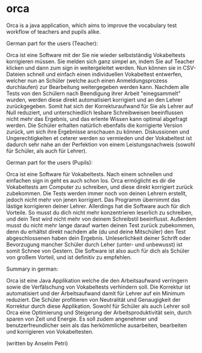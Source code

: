 # orca
Orca is a java application, which aims to improve the vocabulary test workflow of teachers and pupils alike.

German part for the users (Teacher):

Orca ist eine Software mit der Sie nie wieder selbstständig Vokabeltests korrigieren müssen. Sie melden sich ganz simpel an, indem Sie auf Teacher klicken und dann zum sign in weitergeleitet werden. Nun können sie in CSV-Dateien schnell und einfach einen individuellen Vokabeltest entwerfen, welcher nun an Schüler (welche auch einen Anmeldungsprozess durchlaufen) zur Bearbeitung weitergegeben werden kann. Nachdem alle Tests von den Schülern nach Beendigung ihrer Arbeit "einegsammelt" wurden, werden diese direkt automatisiert korrigiert und an den Lehrer zurückgegeben. Somit hat sich der Korrekturaufwand für Sie als Lehrer auf Null reduziert, und unterschiedlich lesbare Schreibweisen beeinflussen nicht mehr das Ergebnis, und das erlente Wissen kann optimal abgefragt werden. Die Schüler erhalten natürlich ebenfalls die korrigierte Version zurück, um sich ihre Ergebnisse anschauen zu können. Diskussionen und Ungerechtigkeiten et ceterer werden so vermieden und der Vokabeltest ist dadurch sehr nahe an der Perfektion von einem Leistungsnachweis (sowohl für Schüler, als auch für Lehrer).

German part for the users (Pupils):

Orca ist eine Software für Vokabeltests. Nach einem schnellen und einfachen sign in geht es auch schon los. Orca ermöglicht es dir die Vokabeltests am Computer zu schreiben, und diese direkt korrigiert zurück zubekommen. Die Tests werden immer noch von deinen Lehrern erstellt, jedoch nicht mehr von jenen korrigiert. Das Programm übernimmt das lästige korrigieren deiner Lehrer. Allerdings hat die Software auch für dich Vorteile. So musst du dich nicht mehr konzentrieren leserlich zu schreiben, und dein Test wird nicht mehr von deinem Schreibstil beeinflusst. Außerdem musst du nicht mehr lange darauf warten deinen Test zurück zubekommen, denn du erhältst direkt nachdem alle (du und deine Mitschüler) den Test abgeschlossenen haben dein Ergebnis. Unleserlichkeit deiner Schrift oder Bevorzugung mancher Schüler durch Leher (unter- und unbewusst) ist somit Schnee von Gestern. Die Software ist also auch für dich als Schüler von großem Vorteil, und ist definitiv zu empfehlen.

Summary in german:

Orca ist eine Java Applikation welche die den Arbeitsaufwand verringern sowie die Verfälschung von Vokabeltests verhindern soll. Die Korrektur ist automatisiert und der Arbeitsaufwand damit für Lehrer auf ein Minimum reduziert. Die Schüler profitieren von Neutralität und Genaugigkeit der Korrektur durch diese Applikation. Sowohl für Schüler als auch Lehrer soll Orca eine Optimierung und Steigerung der Arbeitsproduktivität sein, durch sparen von Zeit und Energie. Es soll zudem angenehmer und benutzerfreundlicher sein als das herkömmliche ausarbeiten, bearbeiten und korrigieren von Vokabeltesten.

(written by Anselm Petri)
